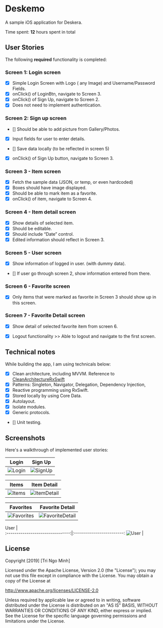 # Deskemo
A sample iOS application for Deskera. 

Time spent: **12** hours spent in total

## User Stories

The following **required** functionality is completed:

### Screen 1: Login screen
- [x] Simple Login Screen with Logo ( any Image) and Username/Password Fields.
- [x] onClick() of LoginBtn, navigate to Screen 3.
- [x] onClick() of Sign Up, navigate to Screen 2.
- [x] Does not need to implement authentication.

### Screen 2: Sign up screen
- [] Should be able to add picture from
Gallery/Photos.
- [x] Input fields for user to enter details.
- [] Save data locally (to be reflected in screen 5)
- [x] onClick() of Sign Up button, navigate to
Screen 3.

### Screen 3 - Item screen
- [x] Fetch the sample data (JSON, or temp, or even hardcoded)
- [x] Boxes should have image displayed.
- [x] Should be able to mark item as a favorite.
- [x] onClick() of item, navigate to Screen 4.

### Screen 4 - Item detail screen
- [x] Show details of selected item.
- [x] Should be editable.
- [x] Should include “Date” control.
- [x] Edited information should reflect in Screen 3.

### Screen 5 - User screen
- [x] Show information of logged in user. (with dummy data).
- [] If user go through screen 2, show information
entered from there.

### Screen 6 - Favorite screen
- [x] Only items that were marked as favorite in Screen 3 should show up in this screen.

### Screen 7 - Favorite Detail screen
- [x] Show detail of selected favorite item from screen 6.
- [x] Logout functionality >> Able to logout and navigate to the first
screen.


## Technical notes

While building the app, I am using technicals below:

- [x] Clean architecture, including MVVM. Reference to [CleanArchitectureRxSwift](https://github.com/sergdort/CleanArchitectureRxSwift)
- [x] Patterns: Singleton, Navigator, Delegation, Dependency Injection, 
- [x] Reactive programming using RxSwift.
- [x] Stored locally by using Core Data.
- [x] Autolayout.
- [x] Isolate modules.
- [x] Generic protocols.
- [] Unit testing.

## Screenshots

Here's a walkthrough of implemented user stories:

Login                              |  Sign Up
:---------------------------------:|:-------------------------:
![Login](screenshots/login.png)    |  ![SignUp](screenshots/signup.png)

Items                              |  Item Detail
:---------------------------------:|:-------------------------:
![Items](screenshots/items.png)    |  ![ItemDetail](screenshots/item.png)

Favorites                               |  Favorite Detail
:--------------------------------------:|:-------------------------:
![Favorites](screenshots/favorites.png) |  ![FavoriteDetail](screenshots/favorite.png)

User                              |  
:--------------------------------:|:-------------------------:
![User](screenshots/user.png)     |  


## License

Copyright [2019] [Tri Ngo Minh]

Licensed under the Apache License, Version 2.0 (the "License");
you may not use this file except in compliance with the License.
You may obtain a copy of the License at

http://www.apache.org/licenses/LICENSE-2.0

Unless required by applicable law or agreed to in writing, software
distributed under the License is distributed on an "AS IS" BASIS,
WITHOUT WARRANTIES OR CONDITIONS OF ANY KIND, either express or implied.
See the License for the specific language governing permissions and
limitations under the License.